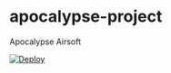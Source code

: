 # apocalypse-project
Apocalypse Airsoft

[![Deploy](https://www.herokucdn.com/deploy/button.svg)](https://heroku.com/deploy)
